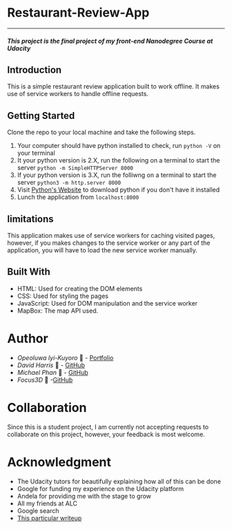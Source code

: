 # Restaurant-Review-App
---
#### _This project is the final project of my front-end Nanodegree Course at Udacity_

## Introduction

This is a simple restaurant review application built to work offline. It makes use of service workers to handle offline requests.

## Getting Started

Clone the repo to your local machine and take the following steps.
  1. Your computer should have python installed to check, run `python -V` on your terminal
  2. It your python version is 2.X, run the following on a terminal to start the server `python -m SimpleHTTPServer 8000`
  3. If your python version is 3.X, run the folliwng on a terminal to start the server `python3 -m http.server 8000`
  4. Visit [Python's Website](https://www.python.org/) to download python if you don't have it installed
  5. Lunch the application from `localhost:8000`

## limitations

This application makes use of service workers for caching visited pages, however, if you makes changes to the service worker or any part of the application, you will have to load the new service worker manually.

## Built With
  * HTML: Used for creating the DOM elements
  * CSS: Used for styling the pages
  * JavaScript: Used for DOM manipulation and the service worker
  * MapBox: The map API used.
  
# Author
  * *Opeoluwa Iyi-Kuyoro* :man: - [Portfolio](https://iyikuyoro.github.io/My-Portfolio/)
  * *David Harris* :man: - [GitHub](https://github.com/forbiddenvoid)
  * *Michael Phan* :man: - [GitHub](https://github.com/genchau)
  * *Focus3D* :man: -[GitHub](https://github.com/Focus3D)

# Collaboration
Since this is a student project, I am currently not accepting requests to collaborate on this project, however, your feedback is most welcome.

# Acknowledgment
  * The Udacity tutors for beautifully explaining how all of this can be done
  * Google for funding my experience on the Udacity platform
  * Andela for providing me with the stage to grow
  * All my friends at ALC
  * Google search
  * [This particular writeup](https://developers.google.com/web/fundamentals/codelabs/offline/)

